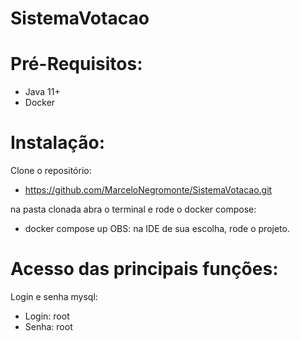 # SistemaVotacao

# Pré-Requisitos:
- Java 11+
- Docker

# Instalação:
Clone o repositório: 
- https://github.com/MarceloNegromonte/SistemaVotacao.git

na pasta clonada abra o terminal e rode o docker compose:
- docker compose up
OBS: na IDE de sua escolha, rode o projeto.

# Acesso das principais funções: 
Login e senha mysql:
- Login: root
- Senha: root
